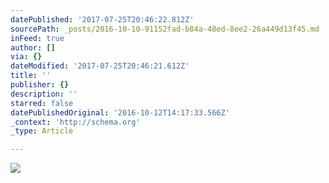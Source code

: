 ```yaml
---
datePublished: '2017-07-25T20:46:22.812Z'
sourcePath: _posts/2016-10-10-91152fad-b84a-48ed-8ee2-26a449d13f45.md
inFeed: true
author: []
via: {}
dateModified: '2017-07-25T20:46:21.612Z'
title: ''
publisher: {}
description: ''
starred: false
datePublishedOriginal: '2016-10-12T14:17:33.566Z'
_context: 'http://schema.org'
_type: Article

---
```

![](https://imgflo.herokuapp.com/graph/2b2431f8e7ba7b0/aab7ce34666ba1670598a1aae6efa432/croprotate.png?cropheight=452&cropwidth=656&degrees=0&input=https%3A%2F%2Fthe-grid-user-content.s3-us-west-2.amazonaws.com%2Fe4b2a831-1973-4615-9ef0-925cd16a7b7d.png&x=0&y=102)